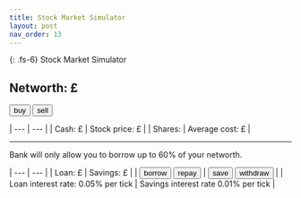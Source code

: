 ```yaml
---
title: Stock Market Simulator
layout: post
nav_order: 13
---
```


{: .fs-6}
Stock Market Simulator

## Networth: £<span id="networth"></span>

<canvas id="graph" style="width:100%"></canvas>

<button id="buy" onclick="buy()">buy</button>
<button id="sell" onclick="sell()">sell</button>

| --- | --- |
| Cash: £<span id="cash"></span> | Stock price: £<span id="price"></span> |
| Shares: <span id="shares"></span> | Average cost: £<span id="avg_cost"></span> |

---

Bank will only allow you to borrow up to 60% of your networth.

| --- | --- |
| Loan: £<span id="loan"></span> | Savings: £<span id="savings"></span> |
| <button id="borrow" onclick="borrow()">borrow</button> <button id="repay" onclick="repay()">repay</button> | <button id="save" onclick="save()">save</button> <button id="withdraw" onclick="withdraw()">withdraw</button> |
| Loan interest rate: 0.05% per tick | Savings interest rate 0.01% per tick |

<script src="https://cdnjs.cloudflare.com/ajax/libs/Chart.js/2.9.4/Chart.js"></script>
<script type="text/javascript" src="../src/marketsim.js"></script>
